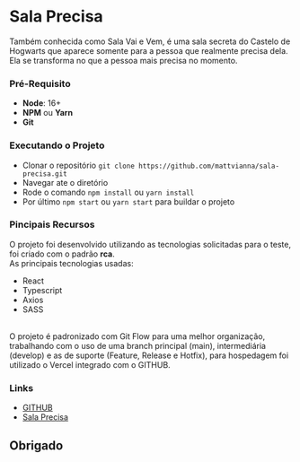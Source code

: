 # Sala Precisa
Também conhecida como Sala Vai e Vem, é uma sala secreta do Castelo de Hogwarts que aparece somente para a pessoa que realmente precisa dela. Ela se transforma no que a pessoa mais precisa no momento.

### Pré-Requisito
* **Node**: 16+
* **NPM** ou **Yarn**
* **Git**

### Executando o Projeto
* Clonar o repositório ```git clone https://github.com/mattvianna/sala-precisa.git```
* Navegar ate o diretório
* Rode o comando ```npm install``` ou ```yarn install```
* Por último ```npm start``` ou ```yarn start``` para buildar o projeto

### Pincipais Recursos
O projeto foi desenvolvido utilizando as tecnologias solicitadas para o teste, foi criado com o padrão **rca**. <br/>
As principais tecnologias usadas:
* React
* Typescript
* Axios
* SASS
<br/>
O projeto é padronizado com Git Flow para uma melhor organização, trabalhando com o uso de uma branch principal (main), intermediária (develop) e as de suporte (Feature, Release e Hotfix), para hospedagem foi utilizado o Vercel integrado com o GITHUB.

### Links
* [GITHUB](https://github.com/mattvianna/sala-precisa)
* [Sala Precisa](https://sala-precisa.vercel.app/)

## Obrigado 

